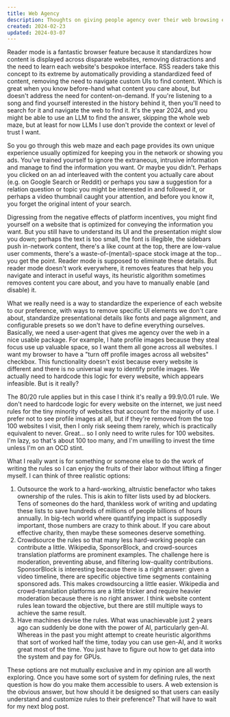 ```yaml
---
title: Web Agency
description: Thoughts on giving people agency over their web browsing experience
created: 2024-02-23
updated: 2024-03-07
---
```


Reader mode is a fantastic browser feature because it standardizes how content
is displayed across disparate websites, removing distractions and the need to
learn each website's bespokoe interface. RSS readers take this concept to its
extreme by automatically providing a standardized feed of content, removing the
need to navigate custom UIs to find content. Which is great when you know
before-hand what content you care about, but doesn't address the need for
content-on-demand. If you're listening to a song and find yourself interested in
the history behind it, then you'll need to search for it and navigate the web to
find it. It's the year 2024, and you might be able to use an LLM to find the
answer, skipping the whole web maze, but at least for now LLMs I use don't
provide the context or level of trust I want.

So you go through this web maze and each page provides its own unique experience
usually optimized for keeping you in the network or showing you ads. You've
trained yourself to ignore the extraneous, intrusive information and manage to
find the information you want. Or maybe you didn't. Perhaps you clicked on an ad
interleaved with the content you actually care about (e.g. on Google Search or
Reddit) or perhaps you saw a suggestion for a relation question or topic you
might be interested in and followed it, or perhaps a video thumbnail caught your
attention, and before you know it, you forget the original intent of your
search.

Digressing from the negative effects of platform incentives, you might find
yourself on a website that is optimized for conveying the information you want.
But you still have to understand its UI and the presentation might slow you
down; perhaps the text is too small, the font is illegible, the sidebars push
in-network content, there's a like count at the top, there are low-value user
comments, there's a waste-of-(mental)-space stock image at the top... you get
the point. Reader mode is supposed to eliminate these details. But reader mode
doesn't work everywhere, it removes features that help you navigate and interact
in useful ways, its heuristic algorithm sometimes removes content you care
about, and you have to manually enable (and disable) it.

What we really need is a way to standardize the experience of each website to
our preference, with ways to remove specific UI elements we don't care about,
standardize presentational details like fonts and page alignment, and
configurable presets so we don't have to define everything ourselves. Basically,
we need a user-agent that gives me agency over the web in a nice usable package.
For example, I hate profile images because they steal focus use up valuable
space, so I want them all gone across all websites. I want my browser to have a
"turn off profile images across all websites" checkbox. This functionality
doesn't exist because every website is different and there is no universal way
to identify profile images. We actually need to hardcode this logic for every
website, which appears infeasible. But is it really?

The 80/20 rule applies but in this case I think it's really a 99.9/0.01 rule. We
don't need to hardcode logic for every website on the internet, we just need
rules for the tiny minority of websites that account for the majority of use. I
prefer not to see profile images at all, but if they're removed from the top 100
websites I visit, then I only risk seeing them rarely, which is practically
equivalent to never. Great... so I only need to write rules for 100 websites.
I'm lazy, so that's about 100 too many, and I'm unwilling to invest the time
unless I'm on an OCD stint.

What I really want is for something or someone else to do the work of writing
the rules so I can enjoy the fruits of their labor without lifting a finger
myself. I can think of three realistic options:

1. Outsource the work to a hard-working, altruistic benefactor who takes
   ownership of the rules. This is akin to filter lists used by ad blockers.
   Tens of someones do the hard, thankless work of writing and updating these
   lists to save hundreds of millions of people billions of hours annually. In
   big-tech world where quantifying impact is supposedly important, those
   numbers are crazy to think about. If you care about effective charity, then
   maybe these someones deserve something.
2. Crowdsource the rules so that many less hard-working people can contribute a
   little. Wikipedia, SponsorBlock, and crowd-sources translation platforms are
   prominent examples. The challenge here is moderation, preventing abuse, and
   filtering low-quality contributions. SponsorBlock is interesting because
   there is a right answer: given a video timeline, there are specific objective
   time segments containing sponsored ads. This makes crowdsourcing a little
   easier. Wikipedia and crowd-translation platforms are a little tricker and
   require heavier moderation because there is no right answer. I think website
   content rules lean toward the objective, but there are still multiple ways to
   achieve the same result.
3. Have machines devise the rules. What was unachievable just 2 years ago can
   suddenly be done with the power of AI, particularly gen-AI. Whereas in the
   past you might attempt to create heuristic algorithms that sort of worked
   half the time, today you can use gen-AI, and it works great most of the time.
   You just have to figure out how to get data into the system and pay for GPUs.

These options are not mutually exclusive and in my opinion are all worth
exploring. Once you have some sort of system for defining rules, the next
question is how do you make them accessible to users. A web extension is the
obvious answer, but how should it be designed so that users can easily
understand and customize rules to their preference? That will have to wait for
my next blog post.
